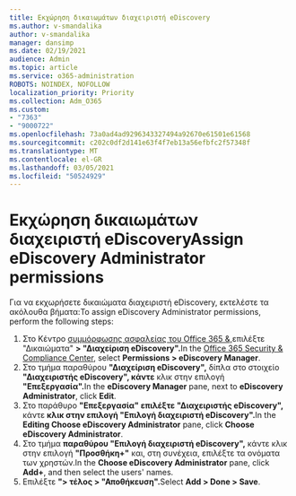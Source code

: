 ```yaml
---
title: Εκχώρηση δικαιωμάτων διαχειριστή eDiscovery
ms.author: v-smandalika
author: v-smandalika
manager: dansimp
ms.date: 02/19/2021
audience: Admin
ms.topic: article
ms.service: o365-administration
ROBOTS: NOINDEX, NOFOLLOW
localization_priority: Priority
ms.collection: Adm_O365
ms.custom:
- "7363"
- "9000722"
ms.openlocfilehash: 73a0ad4ad9296343327494a92670e61501e61568
ms.sourcegitcommit: c202c0df2d141e63f4f7eb13a56efbfc2f57348f
ms.translationtype: MT
ms.contentlocale: el-GR
ms.lasthandoff: 03/05/2021
ms.locfileid: "50524929"
---
```

# <a name="assign-ediscovery-administrator-permissions"></a><span data-ttu-id="d6c0b-102">Εκχώρηση δικαιωμάτων διαχειριστή eDiscovery</span><span class="sxs-lookup"><span data-stu-id="d6c0b-102">Assign eDiscovery Administrator permissions</span></span>

<span data-ttu-id="d6c0b-103">Για να εκχωρήσετε δικαιώματα διαχειριστή eDiscovery, εκτελέστε τα ακόλουθα βήματα:</span><span class="sxs-lookup"><span data-stu-id="d6c0b-103">To assign eDiscovery Administrator permissions, perform the following steps:</span></span>

1. <span data-ttu-id="d6c0b-104">Στο Κέντρο [συμμόρφωσης ασφαλείας του Office 365 &,](https://sip.protection.office.com/)επιλέξτε "Δικαιώματα" **> "Διαχείριση eDiscovery".**</span><span class="sxs-lookup"><span data-stu-id="d6c0b-104">In the [Office 365 Security & Compliance Center](https://sip.protection.office.com/), select **Permissions > eDiscovery Manager**.</span></span>
2. <span data-ttu-id="d6c0b-105">Στο τμήμα παραθύρου **"Διαχείριση eDiscovery",** δίπλα στο στοιχείο **"Διαχειριστής eDiscovery", κάντε** κλικ στην επιλογή **"Επεξεργασία".**</span><span class="sxs-lookup"><span data-stu-id="d6c0b-105">In the **eDiscovery Manager** pane, next to **eDiscovery Administrator**, click **Edit**.</span></span>
3. <span data-ttu-id="d6c0b-106">Στο παράθυρο **"Επεξεργασία" επιλέξτε "Διαχειριστής eDiscovery",** κάντε **κλικ στην επιλογή "Επιλογή διαχειριστή eDiscovery".**</span><span class="sxs-lookup"><span data-stu-id="d6c0b-106">In the **Editing Choose eDiscovery Administrator** pane, click **Choose eDiscovery Administrator**.</span></span>
4. <span data-ttu-id="d6c0b-107">Στο τμήμα **παραθύρου "Επιλογή διαχειριστή eDiscovery",** κάντε κλικ στην επιλογή **"Προσθήκη+"** και, στη συνέχεια, επιλέξτε τα ονόματα των χρηστών.</span><span class="sxs-lookup"><span data-stu-id="d6c0b-107">In the **Choose eDiscovery Administrator** pane, click **Add+**, and then select the users' names.</span></span>
5. <span data-ttu-id="d6c0b-108">Επιλέξτε **"> τέλος > "Αποθήκευση".**</span><span class="sxs-lookup"><span data-stu-id="d6c0b-108">Select **Add > Done > Save**.</span></span>